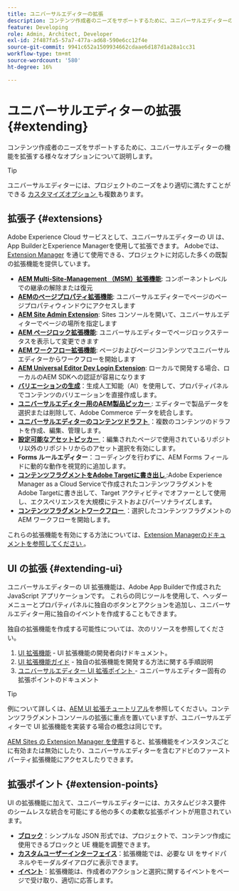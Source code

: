 ```yaml
---
title: ユニバーサルエディターの拡張
description: コンテンツ作成者のニーズをサポートするために、ユニバーサルエディターの機能を拡張する様々なオプションについて説明します。
feature: Developing
role: Admin, Architect, Developer
exl-id: 2f487fa5-57a7-477a-ad68-590e6cc12f4e
source-git-commit: 9941c652a1509934662cdaae6d187d1a28a1cc31
workflow-type: tm+mt
source-wordcount: '580'
ht-degree: 16%

---
```


# ユニバーサルエディターの拡張 {#extending}

コンテンツ作成者のニーズをサポートするために、ユニバーサルエディターの機能を拡張する様々なオプションについて説明します。

>[!TIP]
>
>ユニバーサルエディターには、プロジェクトのニーズをより適切に満たすことができる [ カスタマイズオプション ](/help/implementing/universal-editor/customizing.md) も複数あります。

## 拡張子 {#extensions}

Adobe Experience Cloud サービスとして、ユニバーサルエディターの UI は、App BuilderとExperience Managerを使用して拡張できます。 Adobeでは、[Extension Manager](https://experience.adobe.com/aem/extension-manager) を通じて使用できる、プロジェクトに対応した多くの既製の拡張機能を提供しています。

* **[AEM Multi-Site-Management （MSM）拡張機能](/help/sites-cloud/authoring/universal-editor/authoring.md#inheritance)**: コンポーネントレベルでの継承の解除または復元
* **[AEMのページプロパティ拡張機能](/help/sites-cloud/authoring/universal-editor/authoring.md#page-properties)**: ユニバーサルエディターでページのページプロパティウィンドウにアクセスします
* **[AEM Site Admin Extension](/help/sites-cloud/authoring/universal-editor/authoring.md#sites-console)**: Sites コンソールを開いて、ユニバーサルエディターでページの場所を指定します
* **[AEM ページロック拡張機能](/help/sites-cloud/authoring/universal-editor/authoring.md#locking-pages)**: ユニバーサルエディターでページロックステータスを表示して変更できます
* **[AEM ワークフロー拡張機能](/help/sites-cloud/authoring/universal-editor/authoring.md#workflows)**: ページおよびページコンテンツでユニバーサルエディターからワークフローを開始します
* **[AEM Universal Editor Dev Login Extension](/help/sites-cloud/authoring/universal-editor/authoring.md#developer-login)**: ローカルで開発する場合、ローカルのAEM SDKへの認証が容易になります
* **[バリエーションの生成](/help/generative-ai/generate-variations-integrated-editor.md)**：生成人工知能（AI）を使用して、プロパティパネルでコンテンツのバリエーションを直接作成します。
* **[ユニバーサルエディター用のAEM製品ピッカー ](https://developer.adobe.com/uix/docs/extension-manager/extension-developed-by-adobe/ue-product-picker/)**: エディターで製品データを選択または削除して、Adobe Commerce データを統合します。
* **[ユニバーサルエディターのコンテンツドラフト ](https://developer.adobe.com/uix/docs/extension-manager/extension-developed-by-adobe/universal-editor-content-drafts/)**：複数のコンテンツのドラフトを作成、編集、管理します。
* **[設定可能なアセットピッカー ](https://developer.adobe.com/uix/docs/extension-manager/extension-developed-by-adobe/configurable-asset-picker/)**：編集されたページで使用されているリポジトリ以外のリポジトリからのアセット選択を有効にします。
* **Forms ルールエディター**：コーディングを行わずに、AEM Forms フィールドに動的な動作を視覚的に追加します。
* **[コンテンツフラグメントをAdobe Targetに書き出し ](https://developer.adobe.com/uix/docs/extension-manager/extension-developed-by-adobe/exporting-content-fragment-to-adobe-target/)**:Adobe Experience Manager as a Cloud Serviceで作成されたコンテンツフラグメントをAdobe Targetに書き出して、Target アクティビティでオファーとして使用し、エクスペリエンスを大規模にテストおよびパーソナライズします。
* **[コンテンツフラグメントワークフロー ](https://developer.adobe.com/uix/docs/extension-manager/extension-developed-by-adobe/content-fragments-workflows/)**：選択したコンテンツフラグメントのAEM ワークフローを開始します。

これらの拡張機能を有効にする方法については、[Extension Managerのドキュメントを参照してください ](https://developer.adobe.com/uix/docs/extension-manager/feature-highlights/#enablingdisabling-extensions)。

## UI の拡張 {#extending-ui}

ユニバーサルエディターの UI 拡張機能は、Adobe App Builderで作成されたJavaScript アプリケーションです。 これらの同じツールを使用して、ヘッダーメニューとプロパティパネルに独自のボタンとアクションを追加し、ユニバーサルエディター用に独自のイベントを作成することもできます。

独自の拡張機能を作成する可能性については、次のリソースを参照してください。

1. [UI 拡張機能](https://developer.adobe.com/uix/docs/) - UI 拡張機能の開発者向けドキュメント。
1. [UI 拡張機能ガイド](https://developer.adobe.com/uix/docs/guides/) - 独自の拡張機能を開発する方法に関する手順説明
1. [ ユニバーサルエディター UI 拡張ポイント ](https://developer.adobe.com/uix/docs/services/aem-universal-editor/) - ユニバーサルエディター固有の拡張ポイントのドキュメント

>[!TIP]
>
>例について詳しくは、[AEM UI 拡張チュートリアル](https://experienceleague.adobe.com/ja/docs/experience-manager-learn/cloud-service/developing/extensibility/ui/overview)を参照してください。コンテンツフラグメントコンソールの拡張に重点を置いていますが、ユニバーサルエディターで UI 拡張機能を実装する場合の概念は同じです。

[AEM Sites の Extension Manager を使用](https://developer.adobe.com/uix/docs/extension-manager/)すると、拡張機能をインスタンスごとに有効または無効にしたり、ユニバーサルエディターを含むアドビのファーストパーティ拡張機能にアクセスしたりできます。

## 拡張ポイント {#extension-points}

UI の拡張機能に加えて、ユニバーサルエディターには、カスタムビジネス要件のシームレスな統合を可能にする他の多くの柔軟な拡張ポイントが用意されています。

* **[ブロック](/help/edge/developer/block-collection.md)**：シンプルな JSON 形式では、プロジェクトで、コンテンツ作成に使用できるブロックと UE 機能を調整できます。
* **[カスタムユーザーインターフェイス](#extending-ui)**：拡張機能では、必要な UI をサイドパネルやモーダルダイアログに表示できます。
* **[イベント](/help/implementing/universal-editor/events.md)**：拡張機能は、作成者のアクションと選択に関するイベントをページで受け取り、適切に応答します。

